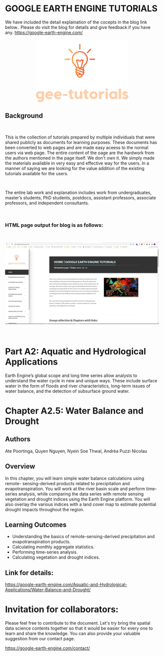 # GOOGLE EARTH ENGINE TUTORIALS

We have included the detail explaination of the cocepts in the blog link below.. Please do visit the blog for details and give feedback if you have any.
https://google-earth-engine.com/

<p align="center">
    <img src = '../../../logo.png' class="center">
</p>


## Background
<br>

This is the collection of tutorials prepared by multiple individuals that were shared publicly as documents for learning purposes. These documents has been converted to web pages and are made easy aceess to the normal users via web page. The entire content of the oage are the hardwork from the authors mentioned in the page itself. We don't own it. We simply made the materials available in very easy and effective way for the users. In a manner of saying we are looking for the value addition of the existing tutorials available for the users.

<br>

The entire lab work and explanation includes work from undergraduates, master’s students, PhD students, postdocs, assistant professors, associate professors, and independent consultants.

<br>

### HTML page output for blog is as follows:
<br>
<p align="center">
    <img src = '../../../gee-tutorials.jpg' class="center">
</p>
<br>


# Part A2: Aquatic and Hydrological Applications

Earth Engine’s global scope and long time series allow analysts to understand the water cycle in new and unique ways. These include surface water in the form of floods and river characteristics, long-term issues of water balance, and the detection of subsurface ground water.

# Chapter A2.5: Water Balance and Drought

## Authors
Ate Poortinga, Quyen Nguyen, Nyein Soe Thwal, Andréa Puzzi Nicolau



## Overview 
In this chapter, you will learn simple water balance calculations using remote- sensing-derived products related to precipitation and evapotranspiration. You will work at the river basin scale and perform time-series analysis, while comparing the data series with remote sensing vegetation and drought indices using the Earth Engine platform. You will also overlay the various indices with a land cover map to estimate potential drought impacts throughout the region.


## Learning Outcomes
 - Understanding the basics of remote-sensing-derived precipitation and evapotranspiration products.
 - Calculating monthly aggregate statistics.
 - Performing time-series analysis.
 - Calculating vegetation and drought indices.

## Link for details:
https://google-earth-engine.com/Aquatic-and-Hydrological-Applications/Water-Balance-and-Drought/


# Invitation for collaborators:
Please feel free to contribute to the document. Let's try bring the spatial data science contents together so that it would be easier for every one to learn and share the knowledge. You can also provide your valuable suggestion from our contact page.

https://google-earth-engine.com/contact/
